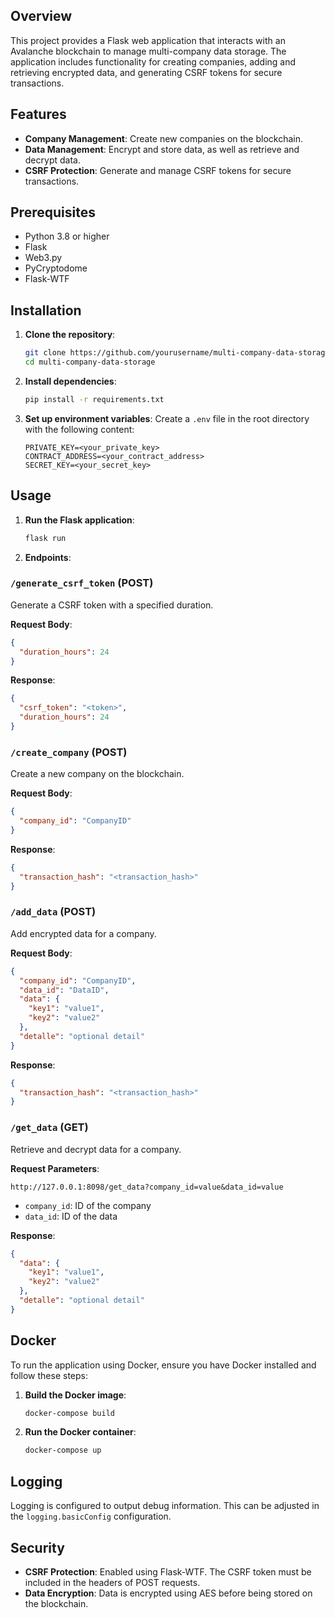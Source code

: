 ## Overview

This project provides a Flask web application that interacts with an Avalanche blockchain to manage multi-company data storage. The application includes functionality for creating companies, adding and retrieving encrypted data, and generating CSRF tokens for secure transactions.

## Features

- **Company Management**: Create new companies on the blockchain.
- **Data Management**: Encrypt and store data, as well as retrieve and decrypt data.
- **CSRF Protection**: Generate and manage CSRF tokens for secure transactions.

## Prerequisites

- Python 3.8 or higher
- Flask
- Web3.py
- PyCryptodome
- Flask-WTF

## Installation

1. **Clone the repository**:
   ```sh
   git clone https://github.com/yourusername/multi-company-data-storage.git
   cd multi-company-data-storage
   ```

2. **Install dependencies**:
   ```sh
   pip install -r requirements.txt
   ```

3. **Set up environment variables**:
   Create a `.env` file in the root directory with the following content:
   ```env
   PRIVATE_KEY=<your_private_key>
   CONTRACT_ADDRESS=<your_contract_address>
   SECRET_KEY=<your_secret_key>
   ```

## Usage

1. **Run the Flask application**:
   ```sh
   flask run
   ```

2. **Endpoints**:

### `/generate_csrf_token` (POST)

Generate a CSRF token with a specified duration.

**Request Body**:
```json
{
  "duration_hours": 24
}
```

**Response**:
```json
{
  "csrf_token": "<token>",
  "duration_hours": 24
}
```

### `/create_company` (POST)

Create a new company on the blockchain.

**Request Body**:
```json
{
  "company_id": "CompanyID"
}
```

**Response**:
```json
{
  "transaction_hash": "<transaction_hash>"
}
```

### `/add_data` (POST)

Add encrypted data for a company.

**Request Body**:
```json
{
  "company_id": "CompanyID",
  "data_id": "DataID",
  "data": {
    "key1": "value1",
    "key2": "value2"
  },
  "detalle": "optional detail"
}
```

**Response**:
```json
{
  "transaction_hash": "<transaction_hash>"
}
```

### `/get_data` (GET)

Retrieve and decrypt data for a company.

**Request Parameters**:

`http://127.0.0.1:8098/get_data?company_id=value&data_id=value`

- `company_id`: ID of the company
- `data_id`: ID of the data

**Response**:
```json
{
  "data": {
    "key1": "value1",
    "key2": "value2"
  },
  "detalle": "optional detail"
}
```

## Docker

To run the application using Docker, ensure you have Docker installed and follow these steps:

1. **Build the Docker image**:
   ```sh
   docker-compose build
   ```

2. **Run the Docker container**:
   ```sh
   docker-compose up
   ```

## Logging

Logging is configured to output debug information. This can be adjusted in the `logging.basicConfig` configuration.

## Security

- **CSRF Protection**: Enabled using Flask-WTF. The CSRF token must be included in the headers of POST requests.
- **Data Encryption**: Data is encrypted using AES before being stored on the blockchain.
